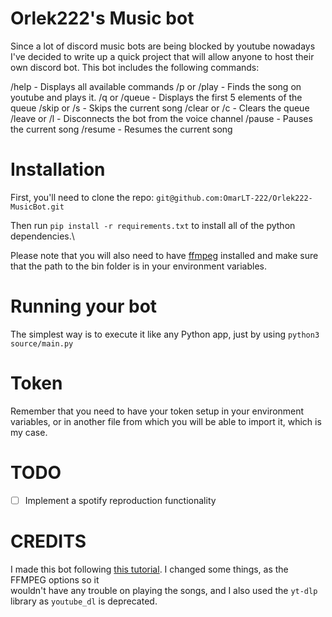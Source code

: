 # Orlek222's Music bot
Since a lot of discord music bots are being blocked by youtube nowadays I've decided to write up a quick project that will allow anyone to host their own discord bot. This bot includes the following commands:

/help - Displays all available commands
/p or /play - Finds the song on youtube and plays it.
/q or /queue - Displays the first 5 elements of the queue
/skip or /s - Skips the current song
/clear or /c - Clears the queue
/leave or /l - Disconnects the bot from the voice channel
/pause - Pauses the current song
/resume - Resumes the current song

# Installation
First, you'll need to clone the repo: `git@github.com:OmarLT-222/Orlek222-MusicBot.git`

Then run `pip install -r requirements.txt` to install all of the python dependencies.\

Please note that you will also need to have [ffmpeg](https://ffmpeg.org/download.html) installed and make sure that the path to the bin folder is in your environment variables.

# Running your bot
The simplest way is to execute it like any Python app, just by using `python3 source/main.py`

# Token
Remember that you need to have your token setup in your environment variables, or in another file from which you will be able to import it, which is my case.

# TODO

- [ ] Implement a spotify reproduction functionality

# CREDITS
I made this bot following [this tutorial](https://youtu.be/dRHUW_KnHLs?si=iHYcrUwNcjUkjDF8). I changed some things, as the FFMPEG options so it\
wouldn't have any trouble on playing the songs, and I also used the `yt-dlp` library as `youtube_dl` is deprecated.